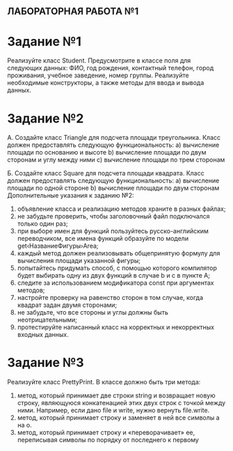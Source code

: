 ЛАБОРАТОРНАЯ РАБОТА №1
---

Задание №1
===

Реализуйте класс Student. Предусмотрите в классе поля для следующих данных:
ФИО, год рождения, контактный телефон, город проживания, учебное заведение, номер
группы. Реализуйте необходимые конструкторы, а также методы для ввода и вывода данных.

Задание №2
===
А. Создайте класс Triangle для подсчета площади треугольника. Класс должен
предоставлять следующую функциональность:
a) вычисление площади по основанию и высоте
b) вычисление площади по двум сторонам и углу между ними
c) вычисление площади по трем сторонам

Б. Создайте класс Square для подсчета площади квадрата. Класс должен
предоставлять следующую функциональность:
a) вычисление площади по одной стороне
b) вычисление площади по двум сторонам
Дополнительные указания к заданию №2:
1) объявление класса и реализацию методов храните в разных файлах;
2) не забудьте проверить, чтобы заголовочный файл подключался только один раз;
3) при выборе имен для функций пользуйтесь русско-английским переводчиком, все
имена функций образуйте по модели get‹НазваниеФигуры›Area;
4) каждый метод должен реализовывать общепринятую формулу для вычисления
площади указанной фигуры;
5) попытайтесь придумать способ, с помощью которого компилятор будет выбирать
одну из двух функций в случае b и c в пункте А;
6) следите за использованием модификатора const при аргументах методов;
7) настройте проверку на равенство сторон в том случае, когда квадрат задан двумя
сторонами;
8) не забудьте, что все стороны и углы должны быть неотрицательными;
9) протестируйте написанный класс на корректных и некорректных входных данных.

Задание №3
===
Реализуйте класс PrettyPrint. В классе должно быть три метода:
1) метод, который принимает две строки string и возвращает новую строку,
являющуюся конкатенацией этих двух строк с точкой между ними. Например, если дано
file и write, нужно вернуть file.write.
2) метод, который принимает строку и заменяет в ней все символы а на о.
3) метод, который принимает строку и «переворачивает» ее, переписывая символы по
порядку от последнего к первому
